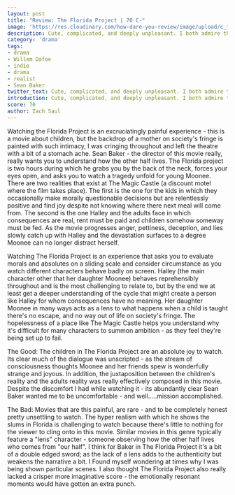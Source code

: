 ```yaml
---
layout: post
title: "Review: The Florida Project | 70 C-"
image: 'https://res.cloudinary.com/how-dare-you-review/image/upload/c_fill,h_399,w_760/v1529037317/TFP-cover.jpg'
description: Cute, complicated, and deeply unpleasant. I both admire the Florida Project and at the same time never want to see it again.
category: 'drama'
tags:
- drama
- Willem Dafoe
- indie
- drama
- realist
- Sean Baker
twitter_text: Cute, complicated, and deeply unpleasant. I both admire the Florida Project and at the same time never want to see it again.   
introduction: Cute, complicated, and deeply unpleasant. I both admire the Florida Project and at the same time never want to see it again.
score: 70
author: Zach Saul
---
```



Watching the Florida Project is an excruciatingly painful experience - this is a movie about children, but the backdrop of a mother on society's fringe is painted with such intimacy, I was cringing throughout and left the theatre with a bit of a stomach ache. Sean Baker - the director of this movie really, really wants you to understand how the other half lives. The Florida project is two hours during which he grabs you by the back of the neck, forces your eyes open, and asks you to watch a tragedy unfold for young Moonee. There are two realities that exist at The Magic Castle (a discount motel where the film takes place). The first is the one for the kids in which they occasionally make morally questionable decisions but are relentlessly positive and find joy despite not knowing where there next meal will come from. The second is the one Halley and the adults face in which consequences are real, rent must be paid and children somehow someway must be fed. As the movie progresses anger, pettiness, deception, and lies slowly catch up with Halley and the devastation surfaces to a degree Moonee can no longer distract herself.

Watching The Florida Project  is an experience that asks you to evaluate morals and absolutes on a sliding scale and consider circumstance as you watch different characters behave badly on screen. Halley (the main character other that her daughter Moonee) behaves reprehensibly throughout and is the most challenging to relate to, but by the end we at least get a deeper understanding of the cycle that might create a person like Halley for whom consequences have no meaning. Her daughter Moonee in many ways acts as a lens to what happens when a child is taught there's no escape, and no way out of life on society's fringe. The hopelessness of a place like The Magic Castle helps you understand why it's difficult for many characters to summon ambition - as they feel they're being set up to fail.

The Good: The children in The Florida Project are an absolute joy to watch. Its clear much of the dialogue was unscripted - as the stream of consciousness thoughts Moonee and her friends spew is wonderfully strange and joyous. In addition, the juxtaposition between the children's reality and the adults reality was really effectively composed in this movie. Despite the discomfort I had while watching it - its abundantly clear Sean Baker wanted me to be uncomfortable - and well.....mission accomplished.  

The Bad: Movies that are this painful, are rare - and to be completely honest pretty unsettling to watch. The hyper realism with which he shows the slums in Florida is challenging to watch because there's little to nothing for the viewer to cling onto in this movie. Similar movies in this genre typically feature a "lens" character - someone observing how the other half lives who comes from "our half". I think for Baker in The Florida Project it's a bit of a double edged sword; as the lack of a lens adds to the authenticity but weakens the narrative a bit. I Found myself wondering at times why I was being shown particular scenes. I also thought The Florida Project also really lacked a crisper more imaginative score - the emotionally resonant moments would have gotten an extra punch.
